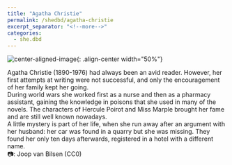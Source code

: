 ```yaml
---
title: "Agatha Christie"
permalink: /shedbd/agatha-christie
excerpt_separator: "<!--more-->"
categories:
  - she.dbd
---
```



![center-aligned-image](https://upload.wikimedia.org/wikipedia/commons/f/f7/Agatha_Christie_in_Nederland_%28detectiveschrijfster%29%2C_bij_aankomst_op_Schiphol_me%2C_Bestanddeelnr_916-8898_%28cropped%29.jpg){: .align-center width="50%"}

Agatha Christie (1890-1976) had always been an avid reader. However, her first attempts at writing were not successful, and only the encouragement of her family kept her going. \
During world wars she worked first as a nurse and then as a pharmacy assistant, gaining the knowledge in poisons that she used in many of the novels. The characters of Hercule Poirot and Miss Marple brought her fame and are still well known nowadays. \
A little mystery is part of her life, when she run away after an argument with her husband: her car was found in a quarry but she was missing. They found her only ten days afterwards, registered in a hotel with a different name.⁠ \
⁠
📷: Joop van Bilsen (CC0)